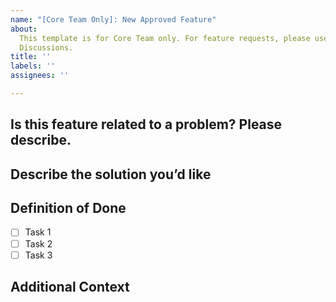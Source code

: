 ```yaml
---
name: "[Core Team Only]: New Approved Feature"
about:
  This template is for Core Team only. For feature requests, please use GitHub
  Discussions.
title: ''
labels: ''
assignees: ''

---
```


<!-- ⚠️⚠️⚠️ This issue template is for Core Team only to outline approved features.  For new Feature Requests, please use GitHub Discussions: https://github.com/forem/forem/discussions -->

## Is this feature related to a problem? Please describe.

<!-- Be sure to cover the Who / What / Why.  IE: As a (role), I want (function) so that (value).-->

## Describe the solution you’d like

<!-- Describe the end state that solves your problem. -->

## Definition of Done

<!-- The granular tasks / acceptance criteria that need to be completed as part of this issue. -->

- [ ] Task 1
- [ ] Task 2
- [ ] Task 3

## Additional Context

<!-- Please share any implementation notes, specific requirements, potential rabbit holes, historical knowledge, etc. -->
